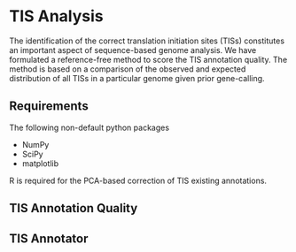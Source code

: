 TIS Analysis
===========


The identification of the correct translation initiation sites (TISs) constitutes an important aspect of sequence-based genome analysis. We have formulated a reference-free method to score the TIS annotation quality. The method is based on a comparison of the observed and expected distribution of all TISs in a particular genome given prior gene-calling. 

Requirements
--------------
The following non-default python packages
- NumPy
- SciPy
- matplotlib

R is required for the PCA-based correction of TIS existing annotations.


TIS Annotation Quality
--------------

TIS Annotator
--------------

